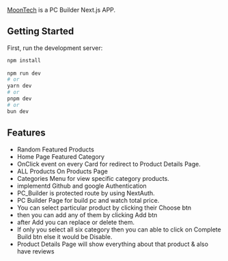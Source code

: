 [MoonTech](https://moon-tech-omega.vercel.app/) is a PC Builder Next.js APP.



## Getting Started

First, run the development server:

```bash
npm install
 
npm run dev
# or
yarn dev
# or
pnpm dev
# or
bun dev
```

## Features

* Random Featured Products
* Home Page Featured Category
* OnClick event on every Card for redirect to Product Details Page.
* ALL Products On Products Page
* Categories Menu for view specific category products.
* implementd Github and google Authentication
* PC_Builder is protected route by using NextAuth.
* PC Builder Page for build pc and watch total price.
* You can select particular product by clicking their Choose btn
* then you can add any of them by clicking Add btn
* after Add you can replace or delete them.
* If only you select all six category then you can able to click on Complete Build btn else it would be Disable.
* Product Details Page will show everything about that product & also have reviews


